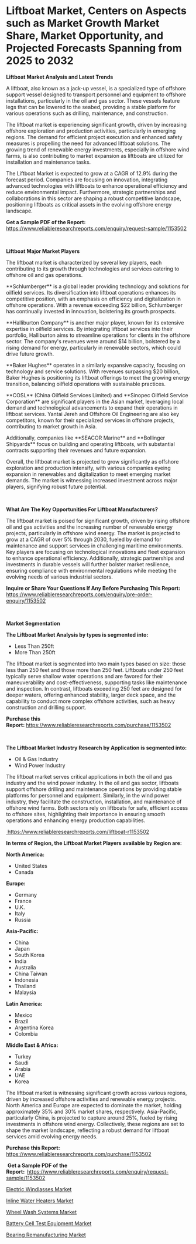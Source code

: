 <p><h1>Liftboat Market, Centers on Aspects such as Market Growth Market Share, Market Opportunity, and Projected Forecasts Spanning from 2025 to 2032</h1></p><p><strong>Liftboat Market Analysis and Latest Trends</strong></p>
<p><p>A liftboat, also known as a jack-up vessel, is a specialized type of offshore support vessel designed to transport personnel and equipment to offshore installations, particularly in the oil and gas sector. These vessels feature legs that can be lowered to the seabed, providing a stable platform for various operations such as drilling, maintenance, and construction.</p><p>The liftboat market is experiencing significant growth, driven by increasing offshore exploration and production activities, particularly in emerging regions. The demand for efficient project execution and enhanced safety measures is propelling the need for advanced liftboat solutions. The growing trend of renewable energy investments, especially in offshore wind farms, is also contributing to market expansion as liftboats are utilized for installation and maintenance tasks.</p><p>The Liftboat Market is expected to grow at a CAGR of 12.9% during the forecast period. Companies are focusing on innovation, integrating advanced technologies with liftboats to enhance operational efficiency and reduce environmental impact. Furthermore, strategic partnerships and collaborations in this sector are shaping a robust competitive landscape, positioning liftboats as critical assets in the evolving offshore energy landscape.</p></p>
<p><strong>Get a Sample PDF of the Report:&nbsp;</strong> <a href="https://www.reliableresearchreports.com/enquiry/request-sample/1153502?utm_campaign=13&utm_medium=2&utm_source=Github&utm_content=ia&utm_term=19022025&utm_id=liftboat">https://www.reliableresearchreports.com/enquiry/request-sample/1153502</a></p>
<p>&nbsp;</p>
<p><strong>Liftboat Major Market Players</strong></p>
<p><p>The liftboat market is characterized by several key players, each contributing to its growth through technologies and services catering to offshore oil and gas operations. </p><p>**Schlumberger** is a global leader providing technology and solutions for oilfield services. Its diversification into liftboat operations enhances its competitive position, with an emphasis on efficiency and digitalization in offshore operations. With a revenue exceeding $22 billion, Schlumberger has continually invested in innovation, bolstering its growth prospects.</p><p>**Halliburton Company** is another major player, known for its extensive expertise in oilfield services. By integrating liftboat services into their portfolio, Halliburton aims to streamline operations for clients in the offshore sector. The company's revenues were around $14 billion, bolstered by a rising demand for energy, particularly in renewable sectors, which could drive future growth.</p><p>**Baker Hughes** operates in a similarly expansive capacity, focusing on technology and service solutions. With revenues surpassing $20 billion, Baker Hughes is positioning its liftboat offerings to meet the growing energy transition, balancing oilfield operations with sustainable practices.</p><p>**COSL** (China Oilfield Services Limited) and **Sinopec Oilfield Service Corporation** are significant players in the Asian market, leveraging local demand and technological advancements to expand their operations in liftboat services. Yantai Jereh and Offshore Oil Engineering are also key competitors, known for their specialized services in offshore projects, contributing to market growth in Asia.</p><p>Additionally, companies like **SEACOR Marine** and **Bollinger Shipyards** focus on building and operating liftboats, with substantial contracts supporting their revenues and future expansion.</p><p>Overall, the liftboat market is projected to grow significantly as offshore exploration and production intensify, with various companies eyeing expansion in renewables and digitalization to meet emerging market demands. The market is witnessing increased investment across major players, signifying robust future potential.</p></p>
<p>&nbsp;</p>
<p><strong>What Are The Key Opportunities For Liftboat Manufacturers?</strong></p>
<p><p>The liftboat market is poised for significant growth, driven by rising offshore oil and gas activities and the increasing number of renewable energy projects, particularly in offshore wind energy. The market is projected to grow at a CAGR of over 5% through 2030, fueled by demand for maintenance and support services in challenging maritime environments. Key players are focusing on technological innovations and fleet expansion to enhance operational efficiency. Additionally, strategic partnerships and investments in durable vessels will further bolster market resilience, ensuring compliance with environmental regulations while meeting the evolving needs of various industrial sectors.</p></p>
<p><strong>Inquire or Share Your Questions If Any Before Purchasing This Report:</strong> <a href="https://www.reliableresearchreports.com/enquiry/pre-order-enquiry/1153502?utm_campaign=13&utm_medium=2&utm_source=Github&utm_content=ia&utm_term=19022025&utm_id=liftboat">https://www.reliableresearchreports.com/enquiry/pre-order-enquiry/1153502</a></p>
<p>&nbsp;</p>
<p><strong>Market Segmentation</strong></p>
<p><strong>The Liftboat Market Analysis by types is segmented into:</strong></p>
<p><ul><li>Less Than 250ft</li><li>More Than 250ft</li></ul></p>
<p><p>The liftboat market is segmented into two main types based on size: those less than 250 feet and those more than 250 feet. Liftboats under 250 feet typically serve shallow water operations and are favored for their maneuverability and cost-effectiveness, supporting tasks like maintenance and inspection. In contrast, liftboats exceeding 250 feet are designed for deeper waters, offering enhanced stability, larger deck space, and the capability to conduct more complex offshore activities, such as heavy construction and drilling support.</p></p>
<p><strong>Purchase this Report:&nbsp;</strong><a href="https://www.reliableresearchreports.com/purchase/1153502?utm_campaign=13&utm_medium=2&utm_source=Github&utm_content=ia&utm_term=19022025&utm_id=liftboat">https://www.reliableresearchreports.com/purchase/1153502</a></p>
<p>&nbsp;</p>
<p><strong>The Liftboat Market Industry Research by Application is segmented into:</strong></p>
<p><ul><li>Oil & Gas Industry</li><li>Wind Power Industry</li></ul></p>
<p><p>The liftboat market serves critical applications in both the oil and gas industry and the wind power industry. In the oil and gas sector, liftboats support offshore drilling and maintenance operations by providing stable platforms for personnel and equipment. Similarly, in the wind power industry, they facilitate the construction, installation, and maintenance of offshore wind farms. Both sectors rely on liftboats for safe, efficient access to offshore sites, highlighting their importance in ensuring smooth operations and enhancing energy production capabilities.</p></p>
<p><a href="https://www.reliableresearchreports.com/liftboat-r1153502?utm_campaign=13&utm_medium=2&utm_source=Github&utm_content=ia&utm_term=19022025&utm_id=liftboat">&nbsp;https://www.reliableresearchreports.com/liftboat-r1153502</a></p>
<p><strong>In terms of Region, the Liftboat Market Players available by Region are:</strong></p>
<p>
    <p> <strong> North America: </strong>
        <ul>
            <li>United States</li>
            <li>Canada</li>
        </ul>
        </p> 
    <p> <strong> Europe: </strong>
        <ul>
            <li>Germany</li>
            <li>France</li>
            <li>U.K.</li>
            <li>Italy</li>
            <li>Russia</li>
        </ul>
        </p> 
    <p> <strong> Asia-Pacific: </strong>
        <ul>
            <li>China</li>
            <li>Japan</li>
            <li>South Korea</li>
            <li>India</li>
            <li>Australia</li>
            <li>China Taiwan</li>
            <li>Indonesia</li>
            <li>Thailand</li>
            <li>Malaysia</li>
        </ul>
        </p> 
    <p> <strong> Latin America: </strong>
        <ul>
            <li>Mexico</li>
            <li>Brazil</li>
            <li>Argentina Korea</li>
            <li>Colombia</li>
        </ul>
        </p> 
    <p> <strong> Middle East & Africa: </strong>
        <ul>
            <li>Turkey</li>
            <li>Saudi</li>
            <li>Arabia</li>
            <li>UAE</li>
            <li>Korea</li>
        </ul>
    </p>
    </p>
<p><p>The liftboat market is witnessing significant growth across various regions, driven by increased offshore activities and renewable energy projects. North America and Europe are expected to dominate the market, holding approximately 35% and 30% market shares, respectively. Asia-Pacific, particularly China, is projected to capture around 25%, fueled by rising investments in offshore wind energy. Collectively, these regions are set to shape the market landscape, reflecting a robust demand for liftboat services amid evolving energy needs.</p></p>
<p><strong>Purchase this Report: </strong><a href="https://www.reliableresearchreports.com/purchase/1153502?utm_campaign=13&utm_medium=2&utm_source=Github&utm_content=ia&utm_term=19022025&utm_id=liftboat">https://www.reliableresearchreports.com/purchase/1153502</a></p>
<p>&nbsp;<strong>Get a Sample PDF of the Report:&nbsp;&nbsp;</strong><a href="https://www.reliableresearchreports.com/enquiry/request-sample/1153502?utm_campaign=13&utm_medium=2&utm_source=Github&utm_content=ia&utm_term=19022025&utm_id=liftboat">https://www.reliableresearchreports.com/enquiry/request-sample/1153502</a></p>
<p><strong></strong></p>
<p><p><a href="https://github.com/rushanday/Market-Research-Report-List-1/blob/main/electric-windlasses-market.md?utm_campaign=13&utm_medium=2&utm_source=Github&utm_content=ia&utm_term=19022025&utm_id=liftboat">Electric Windlasses Market</a></p><p><a href="https://github.com/nemcemakoi/Market-Research-Report-List-1/blob/main/inline-water-heaters-market.md?utm_campaign=13&utm_medium=2&utm_source=Github&utm_content=ia&utm_term=19022025&utm_id=liftboat">Inline Water Heaters Market</a></p><p><a href="https://github.com/sadithsondah72/Market-Research-Report-List-1/blob/main/wheel-wash-systems-market.md?utm_campaign=13&utm_medium=2&utm_source=Github&utm_content=ia&utm_term=19022025&utm_id=liftboat">Wheel Wash Systems Market</a></p><p><a href="https://github.com/mshiradeth/Market-Research-Report-List-1/blob/main/battery-cell-test-equipment-market.md?utm_campaign=13&utm_medium=2&utm_source=Github&utm_content=ia&utm_term=19022025&utm_id=liftboat">Battery Cell Test Equipment Market</a></p><p><a href="https://github.com/katonmarti489/Market-Research-Report-List-1/blob/main/bearing-remanufacturing-market.md?utm_campaign=13&utm_medium=2&utm_source=Github&utm_content=ia&utm_term=19022025&utm_id=liftboat">Bearing Remanufacturing Market</a></p></p>